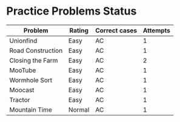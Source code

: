 # Practice Problems Status
Problem|Rating|Correct cases|Attempts
-|-|-|-
Unionfind|Easy|AC|1
Road Construction|Easy|AC|1
Closing the Farm|Easy|AC|2
MooTube|Easy|AC|1
Wormhole Sort|Easy|AC|1
Moocast|Easy|AC|1
Tractor|Easy|AC|1
Mountain Time|Normal|AC|1